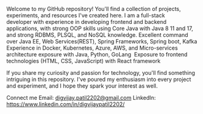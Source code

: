 Welcome to my GitHub repository! You'll find a collection of projects, experiments, and resources I've created here. I am a full-stack developer with experience in developing frontend and backend applications, with strong OOP skills using Core Java with Java 8 11 and 17, and strong RDBMS, PLSQL, and NoSQL knowledge. Excellent command over Java EE, Web Services(REST), Spring Frameworks, Spring boot, Kafka
Experience in Docker, Kubernetes, Azure, AWS, and Micro-services architecture exposure with Java, Python, GoLang 
Exposure to frontend technologies (HTML, CSS, JavaScript) with React framework 

If you share my curiosity and passion for technology, you'll find something intriguing in this repository. I've poured my enthusiasm into every project and experiment, and I hope they spark your interest as well.

Connect me 
Email: digvijay.patil2202@gmail.com
LinkedIn: https://www.linkedin.com/in/digvijaypatil2202/

<!---
digzpatil/digzpatil is a ✨ special ✨ repository because its `README.md` (this file) appears on your GitHub profile.
You can click the Preview link to take a look at your changes.
--->
